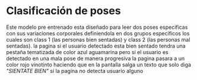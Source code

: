 # Clasificación de poses

Este modelo pre entrenado esta diseñado para leer dos poses especificas con sus variaciones corporales definiendola en dos grupos especificos los cuales son class 1 (las personas bien sentadas) y class 2 (las personas mal sentadas).
la pagina si el usuario detectado esta bien sentado tendra una pestaña tematizada de color azul aguamarina pero si el usuario es detectado en una mala pose de manera progresiva la pagina pasara a un color rojo vinotinto haciendo que en la pantalla salga un texto que solo diga *"SIENTATE BIEN"* 
si la pagina no detecta usuario alguno 

